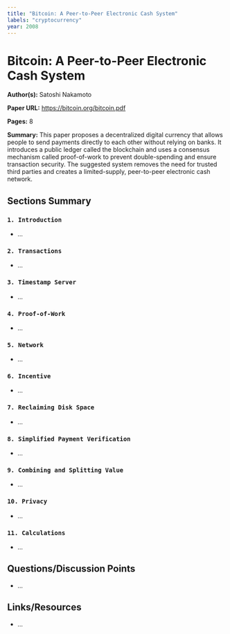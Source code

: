 ```yaml
---
title: "Bitcoin: A Peer-to-Peer Electronic Cash System"
labels: "cryptocurrency"
year: 2008
---
```


# Bitcoin: A Peer-to-Peer Electronic Cash System

**Author(s):** Satoshi Nakamoto

**Paper URL:** https://bitcoin.org/bitcoin.pdf

**Pages:** 8

**Summary:** This paper proposes a decentralized digital currency that allows people to send payments directly to each other without relying on banks. It introduces a public ledger called the blockchain and uses a consensus mechanism called proof-of-work to prevent double-spending and ensure transaction security. The suggested system removes the need for trusted third parties and creates a limited-supply, peer-to-peer electronic cash network.

## Sections Summary

### `1. Introduction`
- ...
  
### `2. Transactions`
- ...

### `3. Timestamp Server`
- ...

### `4. Proof-of-Work`
- ...

### `5. Network`
- ...

### `6. Incentive`
- ...

### `7. Reclaiming Disk Space`
- ...

### `8. Simplified Payment Verification`
- ...

### `9. Combining and Splitting Value`
- ...

### `10. Privacy`
- ...

### `11. Calculations`
- ...

## Questions/Discussion Points

- ...

## Links/Resources

- ...
